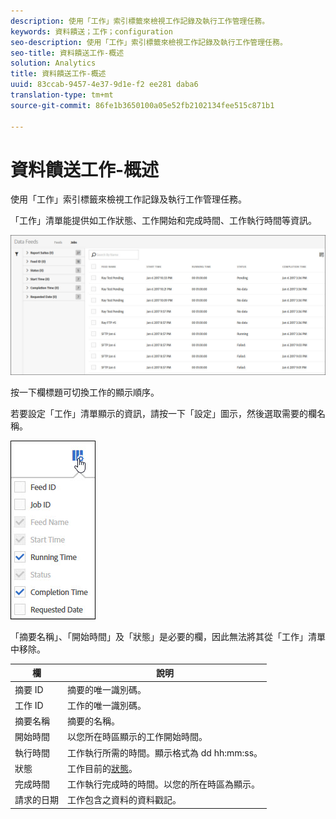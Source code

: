 ```yaml
---
description: 使用「工作」索引標籤來檢視工作記錄及執行工作管理任務。
keywords: 資料饋送；工作；configuration
seo-description: 使用「工作」索引標籤來檢視工作記錄及執行工作管理任務。
seo-title: 資料饋送工作-概述
solution: Analytics
title: 資料饋送工作-概述
uuid: 83ccab-9457-4e37-9d1e-f2 ee281 daba6
translation-type: tm+mt
source-git-commit: 86fe1b3650100a05e52fb2102134fee515c871b1

---
```



# 資料饋送工作-概述

使用「工作」索引標籤來檢視工作記錄及執行工作管理任務。

「工作」清單能提供如工作狀態、工作開始和完成時間、工作執行時間等資訊。

![](assets/jobs.jpg)

按一下欄標題可切換工作的顯示順序。

若要設定「工作」清單顯示的資訊，請按一下「設定」圖示，然後選取需要的欄名稱。

![](assets/job-cols.jpg)

「摘要名稱」、「開始時間」及「狀態」是必要的欄，因此無法將其從「工作」清單中移除。

| 欄 | 說明 |
|---|---|
| 摘要 ID | 摘要的唯一識別碼。 |
| 工作 ID | 工作的唯一識別碼。 |
| 摘要名稱 | 摘要的名稱。 |
| 開始時間 | 以您所在時區顯示的工作開始時間。 |
| 執行時間 | 工作執行所需的時間。顯示格式為 dd hh:mm:ss。 |
| 狀態 | 工作目前的[狀態](../../../export/analytics-data-feed/c-df-jobs/r-job-status.md#reference_7A39A327F643447F9B5AE3A2502C72BA)。 |
| 完成時間 | 工作執行完成時的時間。以您的所在時區為顯示。 |
| 請求的日期 | 工作包含之資料的資料戳記。 |

